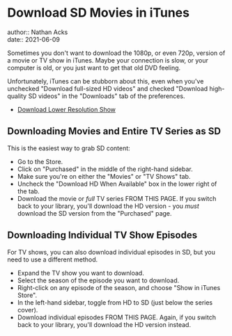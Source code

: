 # Download SD Movies in iTunes

author:: Nathan Acks  
date:: 2021-06-09

Sometimes you don't want to download the 1080p, or even 720p, version of a movie or TV show in iTunes. Maybe your connection is slow, or your computer is old, or you just want to get that old DVD feeling.

Unfortunately, iTunes can be stubborn about this, even when you've unchecked "Download full-sized HD videos" and checked "Download high-quality SD videos" in the "Downloads" tab of the preferences.

* [Download Lower Resolution Show](https://discussions.apple.com/thread/6516175?answerId=26546126022#26546126022)

## Downloading Movies and Entire TV Series as SD

This is the easiest way to grab SD content:

* Go to the Store.
* Click on "Purchased" in the middle of the right-hand sidebar.
* Make sure you're on either the "Movies" or "TV Shows" tab.
* Uncheck the "Download HD When Available" box in the lower right of the tab.
* Download the movie or *full* TV series FROM THIS PAGE. If you switch back to your library, you'll download the HD version - you *must* download the SD version from the "Purchased" page.

## Downloading Individual TV Show Episodes

For TV shows, you can also download individual episodes in SD, but you need to use a different method.

* Expand the TV show you want to download.
* Select the season of the episode you want to download.
* Right-click on any episode of the season, and choose "Show in iTunes Store".
* In the left-hand sidebar, toggle from HD to SD (just below the series cover).
* Download individual episodes FROM THIS PAGE. Again, if you switch back to your library, you'll download the HD version instead.
